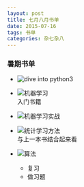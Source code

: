 ```yaml
---
layout: post
title: 七月八月书单
date: 2015-07-16
tags: 书单
categories: 杂七杂八
---
```

### 暑期书单
- ![dive into python3](../img/book/bdiveintopython.jpg "dive into python3")

- ![机器学习](../img/book/bml.jpg "机器学习")  
  入门书籍

- ![机器学习实战](../img/book/bmla.jpg "机器学习实战")

- ![统计学习方法](../img/book/bmsl.jpg "统计学习方法")  
  与上一本书结合起来看  

- ![算法](../img/book/balgorithm.jpg "算法")  
	- 复习
	- 做习题
